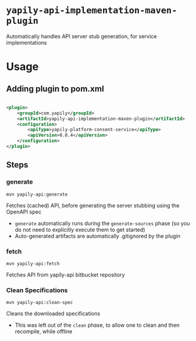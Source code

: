 # `yapily-api-implementation-maven-plugin`

Automatically handles API server stub generation, for service implementations

# Usage

## Adding plugin to pom.xml

```xml

<plugin>
    <groupId>com.yapily</groupId>
    <artifactId>yapily-api-implementation-maven-plugin</artifactId>
    <configuration>
        <apiType>yapily-platform-consent-service</apiType>
        <apiVersion>0.0.4</apiVersion>
    </configuration>
</plugin>
```

## Steps

### generate

```shell
mvn yapily-api:generate
```
Fetches (cached) API, before generating the server stubbing using the OpenAPI spec
- `generate` automatically runs during the `generate-sources` phase (so you do not need to explicitly execute them to get started)
- Auto-generated artifacts are automatically .gitignored by the plugin

### fetch

```shell
mvn yapily-api:fetch
```

Fetches API from yapily-api bitbucket repository

### Clean Specifications
```shell
mvn yapily-api:clean-spec
```
Cleans the downloaded specifications
- This was left out of the `clean` phase, to allow one to clean and then recompile, while offline

